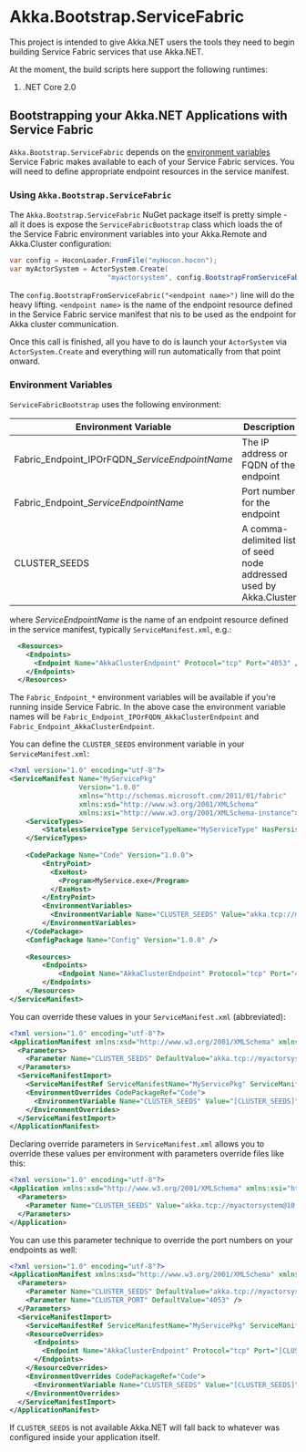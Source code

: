 # Akka.Bootstrap.ServiceFabric

This project is intended to give Akka.NET users the tools they need to begin building Service Fabric services that use Akka.NET.

At the moment, the build scripts here support the following runtimes:

1. .NET Core 2.0

## Bootstrapping your Akka.NET Applications with Service Fabric
`Akka.Bootstrap.ServiceFabric` depends on the [environment variables](https://docs.microsoft.com/en-us/azure/service-fabric/service-fabric-environment-variables-reference) Service Fabric makes available to each of your Service Fabric services. You will need to define appropriate endpoint resources in the service manifest. 

### Using `Akka.Bootstrap.ServiceFabric`
The `Akka.Bootstrap.ServiceFabric` NuGet package itself is pretty simple - all it does is expose the `ServiceFabricBootstrap` class which loads the of the Service Fabric environment variables into your Akka.Remote and Akka.Cluster configuration:

```csharp
var config = HoconLoader.FromFile("myHocon.hocon");
var myActorSystem = ActorSystem.Create(
                        "myactorsystem", config.BootstrapFromServiceFabric("AkkaClusterEndpoint"));
```

The `config.BootstrapFromServiceFabric("<endpoint name>")` line will do the heavy lifting. `<endpoint name>` is the name of the endpoint resource defined in the Service Fabric service manifest that nis to be used as the endpoint for Akka cluster communication.

Once this call is finished, all you have to do is launch your `ActorSystem` via `ActorSystem.Create` and everything will run automatically from that point onward.

### Environment Variables
`ServiceFabricBootstrap` uses the following environment:

| Environment Variable | Description |
|------------------------------------------|----------------------------------------|
| Fabric_Endpoint_IPOrFQDN_*ServiceEndpointName* | The IP address or FQDN of the endpoint |
| Fabric_Endpoint_*ServiceEndpointName* | Port number for the endpoint |
| CLUSTER_SEEDS | A comma-delimited list of seed node addressed used by Akka.Cluster |

where *ServiceEndpointName* is the name of an endpoint resource defined in the service manifest, typically `ServiceManifest.xml`, e.g.:

```xml
  <Resources>
    <Endpoints>
      <Endpoint Name="AkkaClusterEndpoint" Protocol="tcp" Port="4053" />
    </Endpoints>
  </Resources>

```
The `Fabric_Endpoint_*` environment variables will be available if you're running inside Service Fabric. In the above case the environment variable names will be `Fabric_Endpoint_IPOrFQDN_AkkaClusterEndpoint` and `Fabric_Endpoint_AkkaClusterEndpoint`.

You can define the `CLUSTER_SEEDS` environment variable in your `ServiceManifest.xml`:

```xml
<?xml version="1.0" encoding="utf-8"?>
<ServiceManifest Name="MyServicePkg"
                 Version="1.0.0"
                 xmlns="http://schemas.microsoft.com/2011/01/fabric"
                 xmlns:xsd="http://www.w3.org/2001/XMLSchema"
                 xmlns:xsi="http://www.w3.org/2001/XMLSchema-instance">
    <ServiceTypes>
        <StatelessServiceType ServiceTypeName="MyServiceType" HasPersistedState="true" />
    </ServiceTypes>
    
    <CodePackage Name="Code" Version="1.0.0">
        <EntryPoint>
          <ExeHost>
            <Program>MyService.exe</Program>
          </ExeHost>
        </EntryPoint>
        <EnvironmentVariables>
          <EnvironmentVariable Name="CLUSTER_SEEDS" Value="akka.tcp://myactorsystem@192.168.10.11:4053"/>
        </EnvironmentVariables>
    </CodePackage>
    <ConfigPackage Name="Config" Version="1.0.0" />
    
    <Resources>
        <Endpoints>
            <Endpoint Name="AkkaClusterEndpoint" Protocol="tcp" Port="4053" />
        </Endpoints>
    </Resources>
</ServiceManifest>
```

You can override these values in your `ServiceManifest.xml` (abbreviated):

```xml
<?xml version="1.0" encoding="utf-8"?>
<ApplicationManifest xmlns:xsd="http://www.w3.org/2001/XMLSchema" xmlns:xsi="http://www.w3.org/2001/XMLSchema-instance" ApplicationTypeName="MyApp" ApplicationTypeVersion="1.0.0" xmlns="http://schemas.microsoft.com/2011/01/fabric">
  <Parameters>
    <Parameter Name="CLUSTER_SEEDS" DefaultValue="akka.tcp://myactorsystem@192.168.10.11:4053" />
  </Parameters>
  <ServiceManifestImport>
    <ServiceManifestRef ServiceManifestName="MyServicePkg" ServiceManifestVersion="1.0.0" />
    <EnvironmentOverrides CodePackageRef="Code">
      <EnvironmentVariable Name="CLUSTER_SEEDS" Value="[CLUSTER_SEEDS]" />
    </EnvironmentOverrides>
  </ServiceManifestImport>
</ApplicationManifest>
```

Declaring override parameters in `ServiceManifest.xml` allows you to override these values per environment with parameters override files like this:

```xml
<?xml version="1.0" encoding="utf-8"?>
<Application xmlns:xsd="http://www.w3.org/2001/XMLSchema" xmlns:xsi="http://www.w3.org/2001/XMLSchema-instance" Name="fabric:/AnalyticsSystem.Application" xmlns="http://schemas.microsoft.com/2011/01/fabric">
  <Parameters>
    <Parameter Name="CLUSTER_SEEDS" Value="akka.tcp://myactorsystem@10.0.0.9:4053" />
  </Parameters>
</Application>
```

You can use this parameter technique to override the port numbers on your endpoints as well:

```xml
<?xml version="1.0" encoding="utf-8"?>
<ApplicationManifest xmlns:xsd="http://www.w3.org/2001/XMLSchema" xmlns:xsi="http://www.w3.org/2001/XMLSchema-instance" ApplicationTypeName="MyApp" ApplicationTypeVersion="1.0.0" xmlns="http://schemas.microsoft.com/2011/01/fabric">
  <Parameters>
    <Parameter Name="CLUSTER_SEEDS" DefaultValue="akka.tcp://myactorsystem@192.168.10.11:4053" />
    <Parameter Name="CLUSTER_PORT" DefaultValue="4053" />
  </Parameters>
  <ServiceManifestImport>
    <ServiceManifestRef ServiceManifestName="MyServicePkg" ServiceManifestVersion="1.0.0" />
    <ResourceOverrides>
      <Endpoints>
        <Endpoint Name="AkkaClusterEndpoint" Protocol="tcp" Port="[CLUSTER_PORT]" />
      </Endpoints>
    </ResourceOverrides>
    <EnvironmentOverrides CodePackageRef="Code">
      <EnvironmentVariable Name="CLUSTER_SEEDS" Value="[CLUSTER_SEEDS]" />
    </EnvironmentOverrides>
  </ServiceManifestImport>
</ApplicationManifest>
```


If `CLUSTER_SEEDS` is not available Akka.NET will fall back to whatever was configured inside your application itself.

